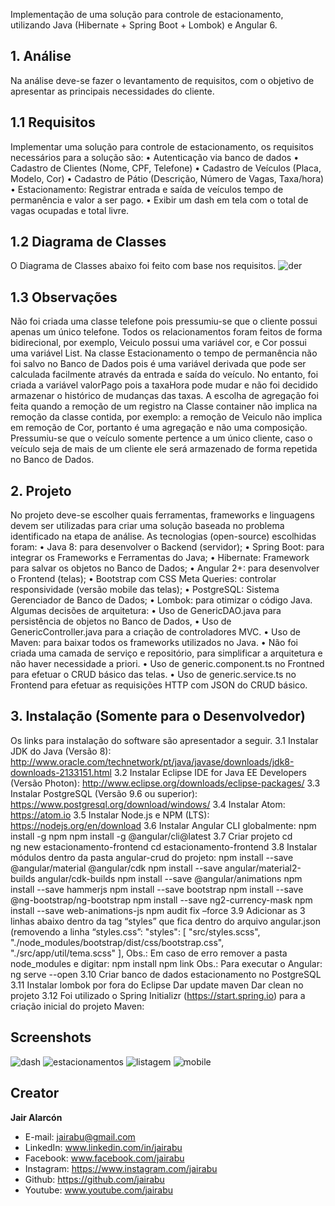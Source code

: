 Implementação de uma solução para controle de estacionamento, utilizando Java (Hibernate + Spring Boot + Lombok) e Angular 6.

## 1. Análise

Na análise deve-se fazer o levantamento de requisitos, com o objetivo de apresentar as principais necessidades do cliente.

## 1.1 Requisitos

Implementar uma solução para controle de estacionamento, os requisitos necessários para a solução são:
• Autenticação via banco de dados
• Cadastro de Clientes (Nome, CPF, Telefone)
• Cadastro de Veículos (Placa, Modelo, Cor)
• Cadastro de Pátio (Descrição, Número de Vagas, Taxa/hora)
• Estacionamento: Registrar entrada e saída de veículos tempo de permanência e valor a ser pago. 
• Exibir um dash em tela com o total de vagas ocupadas e total livre.

## 1.2 Diagrama de Classes

O Diagrama de Classes abaixo foi feito com base nos requisitos.
![der](https://user-images.githubusercontent.com/20683723/43300358-300a3dfa-9135-11e8-99db-d527b5666c35.png)

## 1.3 Observações

Não foi criada uma classe telefone pois pressumiu-se que o cliente possui apenas um único telefone.
Todos os relacionamentos foram feitos de forma bidirecional, por exemplo, Veiculo possui uma variável cor, e Cor possui uma variável List<Veiculo>.
Na classe Estacionamento o tempo de permanência não foi salvo no Banco de Dados pois é uma variável derivada que pode ser calculada facilmente através da entrada e saída do veículo. No entanto, foi criada a variável valorPago pois a taxaHora pode mudar e não foi decidido armazenar o histórico de mudanças das taxas.
A escolha de agregação foi feita quando a remoção de um registro na Classe container não implica na remoção da classe contida, por exemplo: a remoção de Veiculo não implica em remoção de Cor, portanto é uma agregação e não uma composição.
Pressumiu-se que o veículo somente pertence a um único cliente, caso o veículo seja de mais de um cliente ele será armazenado de forma repetida no Banco de Dados.

## 2. Projeto

No projeto deve-se escolher quais ferramentas, frameworks e linguagens devem ser utilizadas para criar uma solução baseada no problema identificado na etapa de análise. As tecnologias (open-source) escolhidas foram: 
• Java 8: para desenvolver o Backend (servidor);
• Spring Boot: para integrar os Frameworks e Ferramentas do Java;
• Hibernate: Framework para salvar os objetos no Banco de Dados;
• Angular 2+: para desenvolver o Frontend (telas);
• Bootstrap com CSS Meta Queries: controlar responsividade (versão mobile das telas);
• PostgreSQL: Sistema Gerenciador de Banco de Dados;
• Lombok: para otimizar o código Java.
	Algumas decisões de arquitetura:
• Uso de GenericDAO.java para persistência de objetos no Banco de Dados,
• Uso de GenericController.java para a criação de controladores MVC.
• Uso de Maven: para baixar todos os frameworks utilizados no Java.
• Não foi criada uma camada de serviço e repositório, para simplificar a arquitetura e não haver necessidade a priori.
• Uso de generic.component.ts no Frontned para efetuar o CRUD básico das telas.
• Uso de generic.service.ts no Frontend para efetuar as requisições HTTP com JSON do CRUD básico.

## 3. Instalação (Somente para o Desenvolvedor)
Os links para instalação do software são apresentador a seguir.
3.1 Instalar JDK do Java (Versão 8):
http://www.oracle.com/technetwork/pt/java/javase/downloads/jdk8-downloads-2133151.html
3.2 Instalar Eclipse IDE for Java EE Developers (Versão Photon):
http://www.eclipse.org/downloads/eclipse-packages/
3.3 Instalar PostgreSQL (Versão 9.6 ou superior):
https://www.postgresql.org/download/windows/
3.4 Instalar Atom:
https://atom.io
3.5 Instalar Node.js e NPM (LTS):
https://nodejs.org/en/download
3.6 Instalar Angular CLI globalmente:
npm install -g npm
npm install -g @angular/cli@latest
3.7 Criar projeto
cd \
ng new estacionamento-frontend
cd estacionamento-frontend
3.8 Instalar módulos dentro da pasta angular-crud do projeto:
npm install --save @angular/material @angular/cdk
npm install --save angular/material2-builds angular/cdk-builds
npm install --save @angular/animations
npm install --save hammerjs
npm install --save bootstrap
npm install --save @ng-bootstrap/ng-bootstrap
npm install --save ng2-currency-mask
npm install --save web-animations-js
npm audit fix –force
3.9 Adicionar as 3 linhas abaixo dentro da tag “styles” que fica dentro do arquivo angular.json (removendo a linha “styles.css”:
"styles": [
              "src/styles.scss",
              "./node_modules/bootstrap/dist/css/bootstrap.css",
              "./src/app/util/tema.scss"
            ],
Obs.: Em caso de erro remover a pasta node_modules e digitar:
npm install
npm link
Obs.: Para executar o Angular:
ng serve --open
3.10 Criar banco de dados estacionamento no PostgreSQL
3.11 Instalar lombok por fora do Eclipse
Dar update maven
Dar clean no projeto
3.12 Foi utilizado o Spring Initializr (https://start.spring.io) para a criação inicial do projeto Maven:

## Screenshots
![dash](https://user-images.githubusercontent.com/20683723/43300391-5a0b054e-9135-11e8-9448-8fb3d322d96a.png)
![estacionamentos](https://user-images.githubusercontent.com/20683723/43300392-5ca17838-9135-11e8-82d5-aeda144084ac.png)
![listagem](https://user-images.githubusercontent.com/20683723/43300395-5ead45a8-9135-11e8-809e-0d9eb6a8acff.png)
![mobile](https://user-images.githubusercontent.com/20683723/43300396-60b17f90-9135-11e8-87c8-65ffd9d705e7.png)

## Creator

**Jair Alarcón**

- E-mail: jairabu@gmail.com
- LinkedIn: www.linkedin.com/in/jairabu
- Facebook: www.facebook.com/jairabu
- Instagram: https://www.instagram.com/jairabu
- Github: https://github.com/jairabu
- Youtube: www.youtube.com/jairabu

